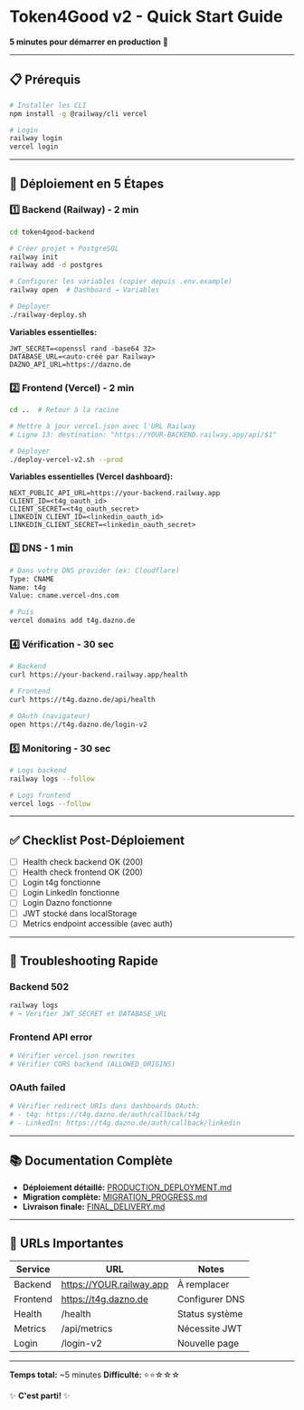 # Token4Good v2 - Quick Start Guide
**5 minutes pour démarrer en production** 🚀

---

## 📋 Prérequis

```bash
# Installer les CLI
npm install -g @railway/cli vercel

# Login
railway login
vercel login
```

---

## 🚀 Déploiement en 5 Étapes

### 1️⃣ Backend (Railway) - 2 min

```bash
cd token4good-backend

# Créer projet + PostgreSQL
railway init
railway add -d postgres

# Configurer les variables (copier depuis .env.example)
railway open  # Dashboard → Variables

# Déployer
./railway-deploy.sh
```

**Variables essentielles:**
```
JWT_SECRET=<openssl rand -base64 32>
DATABASE_URL=<auto-créé par Railway>
DAZNO_API_URL=https://dazno.de
```

### 2️⃣ Frontend (Vercel) - 2 min

```bash
cd ..  # Retour à la racine

# Mettre à jour vercel.json avec l'URL Railway
# Ligne 13: destination: "https://YOUR-BACKEND.railway.app/api/$1"

# Déployer
./deploy-vercel-v2.sh --prod
```

**Variables essentielles (Vercel dashboard):**
```
NEXT_PUBLIC_API_URL=https://your-backend.railway.app
CLIENT_ID=<t4g_oauth_id>
CLIENT_SECRET=<t4g_oauth_secret>
LINKEDIN_CLIENT_ID=<linkedin_oauth_id>
LINKEDIN_CLIENT_SECRET=<linkedin_oauth_secret>
```

### 3️⃣ DNS - 1 min

```bash
# Dans votre DNS provider (ex: Cloudflare)
Type: CNAME
Name: t4g
Value: cname.vercel-dns.com

# Puis
vercel domains add t4g.dazno.de
```

### 4️⃣ Vérification - 30 sec

```bash
# Backend
curl https://your-backend.railway.app/health

# Frontend
curl https://t4g.dazno.de/api/health

# OAuth (navigateur)
open https://t4g.dazno.de/login-v2
```

### 5️⃣ Monitoring - 30 sec

```bash
# Logs backend
railway logs --follow

# Logs frontend
vercel logs --follow
```

---

## ✅ Checklist Post-Déploiement

- [ ] Health check backend OK (200)
- [ ] Health check frontend OK (200)
- [ ] Login t4g fonctionne
- [ ] Login LinkedIn fonctionne
- [ ] Login Dazno fonctionne
- [ ] JWT stocké dans localStorage
- [ ] Metrics endpoint accessible (avec auth)

---

## 🐛 Troubleshooting Rapide

### Backend 502
```bash
railway logs
# → Vérifier JWT_SECRET et DATABASE_URL
```

### Frontend API error
```bash
# Vérifier vercel.json rewrites
# Vérifier CORS backend (ALLOWED_ORIGINS)
```

### OAuth failed
```bash
# Vérifier redirect URIs dans dashboards OAuth:
# - t4g: https://t4g.dazno.de/auth/callback/t4g
# - LinkedIn: https://t4g.dazno.de/auth/callback/linkedin
```

---

## 📚 Documentation Complète

- **Déploiement détaillé:** [PRODUCTION_DEPLOYMENT.md](PRODUCTION_DEPLOYMENT.md)
- **Migration complète:** [MIGRATION_PROGRESS.md](MIGRATION_PROGRESS.md)
- **Livraison finale:** [FINAL_DELIVERY.md](FINAL_DELIVERY.md)

---

## 🎯 URLs Importantes

| Service | URL | Notes |
|---------|-----|-------|
| Backend | https://YOUR.railway.app | À remplacer |
| Frontend | https://t4g.dazno.de | Configurer DNS |
| Health | /health | Status système |
| Metrics | /api/metrics | Nécessite JWT |
| Login | /login-v2 | Nouvelle page |

---

**Temps total:** ~5 minutes
**Difficulté:** ⭐⭐☆☆☆

✨ **C'est parti!** ✨
